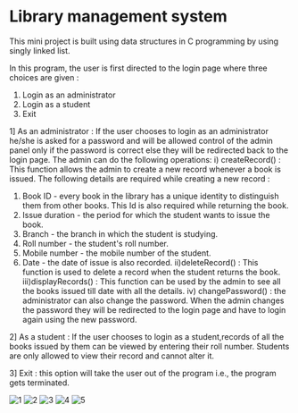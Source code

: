 # Library management system

This mini project is built using data structures in C programming by using singly linked list.

In this program, the user is first directed to the login page where three choices are given :
1.	Login as an administrator
2.	Login as a student
3.	Exit

1] As an administrator : If the user chooses to login as an administrator he/she is asked for a password and will be allowed control of the admin panel only if the password is correct else they will be redirected back to the login page.
The admin can do the following operations:
i) createRecord() : This function allows the admin to create a new record whenever a book is issued. The following details are required while creating a new record :
1.	Book ID - every book in the library has a unique identity to distinguish them from other books. This Id is also required while returning the book.
2.	Issue duration - the period for which the student wants to issue the book.
3.	Branch - the branch in which the student is studying.
4.	Roll number - the student's roll number.
5.	Mobile number - the mobile number of the student.
6.	Date - the date of issue is also recorded.
ii)deleteRecord() : This function is used to delete a record when the student returns the book.
iii)displayRecords() : This function can be used by the admin to see all the books issued till date with all the details.
iv) changePassword() : the administrator can also change the password. When the admin changes the password they will be redirected to the login page and have to login again using the new password.

2] As a student : If the user chooses to login as a student,records of all the books issued by them can be viewed by entering their roll number. Students are only allowed to view their record and cannot alter it.

3] Exit : this option will take the user out of the program i.e., the program gets terminated.

![1](https://user-images.githubusercontent.com/81874178/149164325-0036ff67-524e-4d4e-b614-9437acba25e0.png)
![2](https://user-images.githubusercontent.com/81874178/149164333-351cdc4e-44ac-4fbf-8a28-8cfae273a1f5.png)
![3](https://user-images.githubusercontent.com/81874178/149164336-f3ce9db2-2474-4b5d-841a-e6b925b051be.png)
![4](https://user-images.githubusercontent.com/81874178/149164340-2c2a8078-190a-43b6-bc0d-c7255b3983aa.png)
![5](https://user-images.githubusercontent.com/81874178/149164343-b2ef1422-e0d0-4c50-ab66-94ec98433e82.png)

